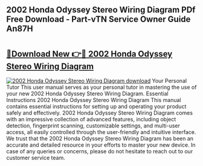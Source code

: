 ## 2002 Honda Odyssey Stereo Wiring Diagram PDf Free Download - Part-vTN Service Owner Guide An87H

# <h2><a href="http://dfshop.blite.top/?on=2002+Honda+Odyssey+Stereo+Wiring+Diagram">🔗Download New 👉🔴 2002 Honda Odyssey Stereo Wiring Diagram</a></h2>

[![2002 Honda Odyssey Stereo Wiring Diagram download](https://i.imgur.com/lujVjoI.png)](http://dfshop.blite.top/?on=2002+Honda+Odyssey+Stereo+Wiring+Diagram)
Your Personal Tutor This user manual serves as your personal tutor in mastering the use of your new 2002 Honda Odyssey Stereo Wiring Diagram. Essential Instructions 2002 Honda Odyssey Stereo Wiring Diagram This manual contains essential instructions for setting up and operating your product safely and effectively. 2002 Honda Odyssey Stereo Wiring Diagram comes with an impressive collection of advanced features, including object detection, fingerprint scanning, customizable settings, and multi-user access, all easily controlled through the user-friendly and intuitive interface. We trust that the 2002 Honda Odyssey Stereo Wiring Diagram has been an accurate and detailed resource in your efforts to master your new device. In case of any queries or concerns, please do not hesitate to reach out to our customer service team.
